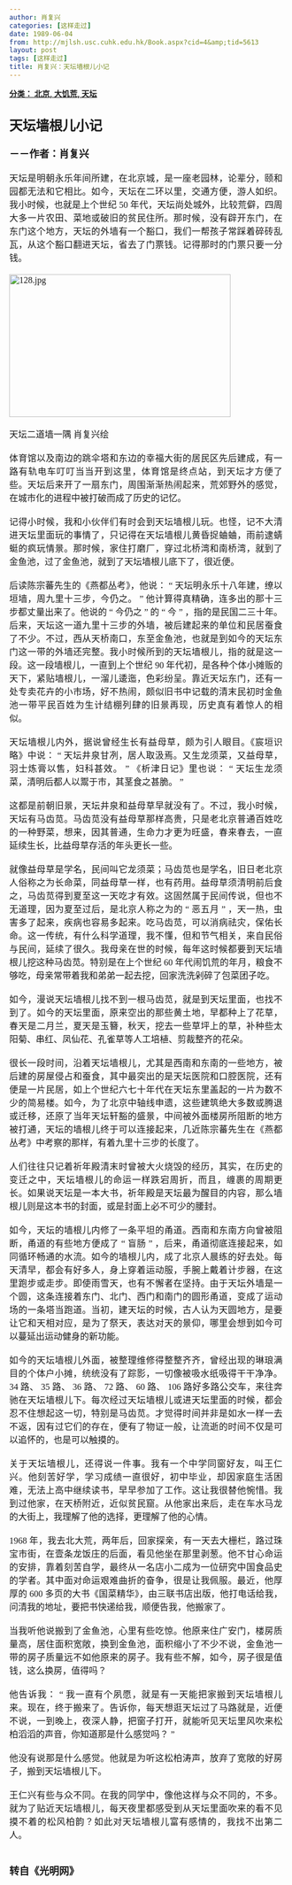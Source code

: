 ```yaml
---
author: 肖复兴
categories: [这样走过]
date: 1989-06-04
from: http://mjlsh.usc.cuhk.edu.hk/Book.aspx?cid=4&amp;tid=5613
layout: post
tags: [这样走过]
title: 肖复兴：天坛墙根儿小记
---
```


<div style="margin: 15px 10px 10px 0px;">
<div>
<span id="ctl00_ContentPlaceHolder1_chapter1_SubjectLabel" style="font-weight:bold;text-decoration:underline;">
   分类： 北京, 大饥荒, 天坛
  </span>
</div>
<div>
<b>
<font size="5">
<br/>
</font>
</b>
</div>
<div>
<p class="p2" style='margin: 0px; text-align: justify; font-variant-numeric: normal; font-variant-east-asian: normal; font-stretch: normal; line-height: normal; font-family: "PingFang SC";'>
<span class="s1" style="font-kerning: none;">
<b>
<font size="5">
      天坛墙根儿小记
     </font>
</b>
</span>
</p>
<p class="p1" style='margin: 0px; text-align: justify; font-variant-numeric: normal; font-variant-east-asian: normal; font-stretch: normal; line-height: normal; font-family: "Trebuchet MS"; min-height: 19px;'>
<b>
<font size="4">
<span class="s1" style="font-kerning: none;">
</span>
<br/>
</font>
</b>
</p>
<p class="p2" style='margin: 0px; text-align: justify; font-variant-numeric: normal; font-variant-east-asian: normal; font-stretch: normal; line-height: normal; font-family: "PingFang SC";'>
<span class="s1" style="font-kerning: none;">
<b style="">
<font size="4">
      －－作者：肖复兴
     </font>
</b>
</span>
</p>
<p class="p1" style='margin: 0px; text-align: justify; font-variant-numeric: normal; font-variant-east-asian: normal; font-stretch: normal; font-size: 16px; line-height: normal; font-family: "Trebuchet MS"; min-height: 19px;'>
<span class="s1" style="font-kerning: none;">
</span>
<br/>
</p>
<p class="p2" style='margin: 0px; text-align: justify; font-variant-numeric: normal; font-variant-east-asian: normal; font-stretch: normal; font-size: 16px; line-height: normal; font-family: "PingFang SC";'>
<span class="s1" style="font-kerning: none;">
    天坛是明朝永乐年间所建，在北京城，是一座老园林，论辈分，颐和园都无法和它相比。如今，天坛在二环以里，交通方便，游人如织。我小时候，也就是上个世纪
   </span>
<span class="s2" style='font-variant-numeric: normal; font-variant-east-asian: normal; font-stretch: normal; line-height: normal; font-family: "Trebuchet MS"; font-kerning: none;'>
    50
   </span>
<span class="s1" style="font-kerning: none;">
    年代，天坛尚处城外，比较荒僻，四周大多一片农田、菜地或破旧的贫民住所。那时候，没有辟开东门，在东门这个地方，天坛的外墙有一个豁口，我们一帮孩子常踩着碎砖乱瓦，从这个豁口翻进天坛，省去了门票钱。记得那时的门票只要一分钱。
   </span>
</p>
<p class="p1" style='margin: 0px; text-align: justify; font-variant-numeric: normal; font-variant-east-asian: normal; font-stretch: normal; font-size: 16px; line-height: normal; font-family: "Trebuchet MS"; min-height: 19px;'>
<span class="s1" style="font-kerning: none;">
</span>
<br/>
</p>
<p class="p3" style='margin: 0px; text-align: justify; font-variant-numeric: normal; font-variant-east-asian: normal; font-stretch: normal; font-size: 16px; line-height: normal; font-family: "Trebuchet MS";'>
<span class="s1" style="font-kerning: none;">
<img alt="128.jpg" border="0" height="258" src="http://mjlsh.usc.cuhk.edu.hk/medias/contents/5613/128.jpg" width="400"/>
</span>
</p>
<p class="p3" style='margin: 0px; text-align: justify; font-variant-numeric: normal; font-variant-east-asian: normal; font-stretch: normal; font-size: 16px; line-height: normal; font-family: "Trebuchet MS";'>
<span class="s1" style="font-kerning: none;">
<br/>
</span>
</p>
<p class="p2" style='margin: 0px; text-align: justify; font-variant-numeric: normal; font-variant-east-asian: normal; font-stretch: normal; font-size: 16px; line-height: normal; font-family: "PingFang SC";'>
<span class="s1" style="font-kerning: none;">
    天坛二道墙一隅
   </span>
<span class="s2" style='font-variant-numeric: normal; font-variant-east-asian: normal; font-stretch: normal; line-height: normal; font-family: "Trebuchet MS"; font-kerning: none;'>
</span>
<span class="s1" style="font-kerning: none;">
    肖复兴绘
   </span>
</p>
<p class="p1" style='margin: 0px; text-align: justify; font-variant-numeric: normal; font-variant-east-asian: normal; font-stretch: normal; font-size: 16px; line-height: normal; font-family: "Trebuchet MS"; min-height: 19px;'>
<span class="s1" style="font-kerning: none;">
</span>
<br/>
</p>
<p class="p2" style='margin: 0px; text-align: justify; font-variant-numeric: normal; font-variant-east-asian: normal; font-stretch: normal; font-size: 16px; line-height: normal; font-family: "PingFang SC";'>
<span class="s1" style="font-kerning: none;">
    体育馆以及南边的跳伞塔和东边的幸福大街的居民区先后建成，有一路有轨电车叮叮当当开到这里，体育馆是终点站，到天坛才方便了些。天坛后来开了一扇东门，周围渐渐热闹起来，荒郊野外的感觉，在城市化的进程中被打破而成了历史的记忆。
   </span>
</p>
<p class="p1" style='margin: 0px; text-align: justify; font-variant-numeric: normal; font-variant-east-asian: normal; font-stretch: normal; font-size: 16px; line-height: normal; font-family: "Trebuchet MS"; min-height: 19px;'>
<span class="s1" style="font-kerning: none;">
</span>
<br/>
</p>
<p class="p2" style='margin: 0px; text-align: justify; font-variant-numeric: normal; font-variant-east-asian: normal; font-stretch: normal; font-size: 16px; line-height: normal; font-family: "PingFang SC";'>
<span class="s1" style="font-kerning: none;">
    记得小时候，我和小伙伴们有时会到天坛墙根儿玩。也怪，记不大清进天坛里面玩的事情了，只记得在天坛墙根儿黄昏捉蛐蛐，雨前逮蜻蜓的疯玩情景。那时候，家住打磨厂，穿过北桥湾和南桥湾，就到了金鱼池，过了金鱼池，就到了天坛墙根儿底下了，很近便。
   </span>
</p>
<p class="p1" style='margin: 0px; text-align: justify; font-variant-numeric: normal; font-variant-east-asian: normal; font-stretch: normal; font-size: 16px; line-height: normal; font-family: "Trebuchet MS"; min-height: 19px;'>
<span class="s1" style="font-kerning: none;">
</span>
<br/>
</p>
<p class="p2" style='margin: 0px; text-align: justify; font-variant-numeric: normal; font-variant-east-asian: normal; font-stretch: normal; font-size: 16px; line-height: normal; font-family: "PingFang SC";'>
<span class="s1" style="font-kerning: none;">
    后读陈宗蕃先生的《燕都丛考》，他说：
   </span>
<span class="s2" style='font-variant-numeric: normal; font-variant-east-asian: normal; font-stretch: normal; line-height: normal; font-family: "Trebuchet MS"; font-kerning: none;'>
    “
   </span>
<span class="s1" style="font-kerning: none;">
    天坛明永乐十八年建，缭以垣墙，周九里十三步，今仍之。
   </span>
<span class="s2" style='font-variant-numeric: normal; font-variant-east-asian: normal; font-stretch: normal; line-height: normal; font-family: "Trebuchet MS"; font-kerning: none;'>
    ”
   </span>
<span class="s1" style="font-kerning: none;">
    他计算得真精确，连多出的那十三步都丈量出来了。他说的
   </span>
<span class="s2" style='font-variant-numeric: normal; font-variant-east-asian: normal; font-stretch: normal; line-height: normal; font-family: "Trebuchet MS"; font-kerning: none;'>
    “
   </span>
<span class="s1" style="font-kerning: none;">
    今仍之
   </span>
<span class="s2" style='font-variant-numeric: normal; font-variant-east-asian: normal; font-stretch: normal; line-height: normal; font-family: "Trebuchet MS"; font-kerning: none;'>
    ”
   </span>
<span class="s1" style="font-kerning: none;">
    的
   </span>
<span class="s2" style='font-variant-numeric: normal; font-variant-east-asian: normal; font-stretch: normal; line-height: normal; font-family: "Trebuchet MS"; font-kerning: none;'>
    “
   </span>
<span class="s1" style="font-kerning: none;">
    今
   </span>
<span class="s2" style='font-variant-numeric: normal; font-variant-east-asian: normal; font-stretch: normal; line-height: normal; font-family: "Trebuchet MS"; font-kerning: none;'>
    ”
   </span>
<span class="s1" style="font-kerning: none;">
    ，指的是民国二三十年。后来，天坛这一道九里十三步的外墙，被后建起来的单位和民居蚕食了不少。不过，西从天桥南口，东至金鱼池，也就是到如今的天坛东门这一带的外墙还完整。我小时候所到的天坛墙根儿，指的就是这一段。这一段墙根儿，一直到上个世纪
   </span>
<span class="s2" style='font-variant-numeric: normal; font-variant-east-asian: normal; font-stretch: normal; line-height: normal; font-family: "Trebuchet MS"; font-kerning: none;'>
    90
   </span>
<span class="s1" style="font-kerning: none;">
    年代初，是各种个体小摊贩的天下，紧贴墙根儿，一溜儿逶迤，色彩纷呈。靠近天坛东门，还有一处专卖花卉的小市场，好不热闹，颇似旧书中记载的清末民初时金鱼池一带平民百姓为生计结棚列肆的旧景再现，历史真有着惊人的相似。
   </span>
</p>
<p class="p1" style='margin: 0px; text-align: justify; font-variant-numeric: normal; font-variant-east-asian: normal; font-stretch: normal; font-size: 16px; line-height: normal; font-family: "Trebuchet MS"; min-height: 19px;'>
<span class="s1" style="font-kerning: none;">
</span>
<br/>
</p>
<p class="p2" style='margin: 0px; text-align: justify; font-variant-numeric: normal; font-variant-east-asian: normal; font-stretch: normal; font-size: 16px; line-height: normal; font-family: "PingFang SC";'>
<span class="s1" style="font-kerning: none;">
    天坛墙根儿内外，据说曾经生长有益母草，颇为引人眼目。《宸垣识略》中说：
   </span>
<span class="s2" style='font-variant-numeric: normal; font-variant-east-asian: normal; font-stretch: normal; line-height: normal; font-family: "Trebuchet MS"; font-kerning: none;'>
    “
   </span>
<span class="s1" style="font-kerning: none;">
    天坛井泉甘冽，居人取汲焉。又生龙须菜，又益母草，羽士炼膏以售，妇科甚效。
   </span>
<span class="s2" style='font-variant-numeric: normal; font-variant-east-asian: normal; font-stretch: normal; line-height: normal; font-family: "Trebuchet MS"; font-kerning: none;'>
    ”
   </span>
<span class="s1" style="font-kerning: none;">
    《析津日记》里也说：
   </span>
<span class="s2" style='font-variant-numeric: normal; font-variant-east-asian: normal; font-stretch: normal; line-height: normal; font-family: "Trebuchet MS"; font-kerning: none;'>
    “
   </span>
<span class="s1" style="font-kerning: none;">
    天坛生龙须菜，清明后都人以鬻于市，其茎食之甚脆。
   </span>
<span class="s2" style='font-variant-numeric: normal; font-variant-east-asian: normal; font-stretch: normal; line-height: normal; font-family: "Trebuchet MS"; font-kerning: none;'>
    ”
   </span>
</p>
<p class="p1" style='margin: 0px; text-align: justify; font-variant-numeric: normal; font-variant-east-asian: normal; font-stretch: normal; font-size: 16px; line-height: normal; font-family: "Trebuchet MS"; min-height: 19px;'>
<span class="s1" style="font-kerning: none;">
</span>
<br/>
</p>
<p class="p2" style='margin: 0px; text-align: justify; font-variant-numeric: normal; font-variant-east-asian: normal; font-stretch: normal; font-size: 16px; line-height: normal; font-family: "PingFang SC";'>
<span class="s1" style="font-kerning: none;">
    这都是前朝旧景，天坛井泉和益母草早就没有了。不过，我小时候，天坛有马齿苋。马齿苋没有益母草那样高贵，只是老北京普通百姓吃的一种野菜，想来，因其普通，生命力才更为旺盛，春来春去，一直延续生长，比益母草存活的年头更长一些。
   </span>
</p>
<p class="p1" style='margin: 0px; text-align: justify; font-variant-numeric: normal; font-variant-east-asian: normal; font-stretch: normal; font-size: 16px; line-height: normal; font-family: "Trebuchet MS"; min-height: 19px;'>
<span class="s1" style="font-kerning: none;">
</span>
<br/>
</p>
<p class="p2" style='margin: 0px; text-align: justify; font-variant-numeric: normal; font-variant-east-asian: normal; font-stretch: normal; font-size: 16px; line-height: normal; font-family: "PingFang SC";'>
<span class="s1" style="font-kerning: none;">
    就像益母草是学名，民间叫它龙须菜；马齿苋也是学名，旧日老北京人俗称之为长命菜，同益母草一样，也有药用。益母草须清明前后食之，马齿苋得到夏至这一天吃才有效。这固然属于民间传说，但也不无道理，因为夏至过后，是北京人称之为的
   </span>
<span class="s2" style='font-variant-numeric: normal; font-variant-east-asian: normal; font-stretch: normal; line-height: normal; font-family: "Trebuchet MS"; font-kerning: none;'>
    “
   </span>
<span class="s1" style="font-kerning: none;">
    恶五月
   </span>
<span class="s2" style='font-variant-numeric: normal; font-variant-east-asian: normal; font-stretch: normal; line-height: normal; font-family: "Trebuchet MS"; font-kerning: none;'>
    ”
   </span>
<span class="s1" style="font-kerning: none;">
    ，天一热，虫害多了起来，疾病也容易多起来。吃马齿苋，可以消病祛灾，保佑长命。这一传统，有什么科学道理，我不懂，但和节气相关，来自民俗与民间，延续了很久。我母亲在世的时候，每年这时候都要到天坛墙根儿挖这种马齿苋。特别是在上个世纪
   </span>
<span class="s2" style='font-variant-numeric: normal; font-variant-east-asian: normal; font-stretch: normal; line-height: normal; font-family: "Trebuchet MS"; font-kerning: none;'>
    60
   </span>
<span class="s1" style="font-kerning: none;">
    年代闹饥荒的年月，粮食不够吃，母亲常带着我和弟弟一起去挖，回家洗洗剁碎了包菜团子吃。
   </span>
</p>
<p class="p1" style='margin: 0px; text-align: justify; font-variant-numeric: normal; font-variant-east-asian: normal; font-stretch: normal; font-size: 16px; line-height: normal; font-family: "Trebuchet MS"; min-height: 19px;'>
<span class="s1" style="font-kerning: none;">
</span>
<br/>
</p>
<p class="p2" style='margin: 0px; text-align: justify; font-variant-numeric: normal; font-variant-east-asian: normal; font-stretch: normal; font-size: 16px; line-height: normal; font-family: "PingFang SC";'>
<span class="s1" style="font-kerning: none;">
    如今，漫说天坛墙根儿找不到一根马齿苋，就是到天坛里面，也找不到了。如今的天坛里面，原来空出的那些黄土地，早都种上了花草，春天是二月兰，夏天是玉簪，秋天，挖去一些草坪上的草，补种些太阳菊、串红、凤仙花、孔雀草等人工培植、剪裁整齐的花朵。
   </span>
</p>
<p class="p1" style='margin: 0px; text-align: justify; font-variant-numeric: normal; font-variant-east-asian: normal; font-stretch: normal; font-size: 16px; line-height: normal; font-family: "Trebuchet MS"; min-height: 19px;'>
<span class="s1" style="font-kerning: none;">
</span>
<br/>
</p>
<p class="p2" style='margin: 0px; text-align: justify; font-variant-numeric: normal; font-variant-east-asian: normal; font-stretch: normal; font-size: 16px; line-height: normal; font-family: "PingFang SC";'>
<span class="s1" style="font-kerning: none;">
    很长一段时间，沿着天坛墙根儿，尤其是西南和东南的一些地方，被后建的房屋侵占和蚕食，其中最突出的是天坛医院和口腔医院，还有便是一片民居，如上个世纪六七十年代在天坛东里盖起的一片为数不少的简易楼。如今，为了北京中轴线申遗，这些建筑绝大多数或腾退或迁移，还原了当年天坛轩豁的盛景，中间被外面楼房所阻断的地方被打通，天坛的墙根儿终于可以连接起来，几近陈宗蕃先生在《燕都丛考》中考察的那样，有着九里十三步的长度了。
   </span>
</p>
<p class="p1" style='margin: 0px; text-align: justify; font-variant-numeric: normal; font-variant-east-asian: normal; font-stretch: normal; font-size: 16px; line-height: normal; font-family: "Trebuchet MS"; min-height: 19px;'>
<span class="s1" style="font-kerning: none;">
</span>
<br/>
</p>
<p class="p2" style='margin: 0px; text-align: justify; font-variant-numeric: normal; font-variant-east-asian: normal; font-stretch: normal; font-size: 16px; line-height: normal; font-family: "PingFang SC";'>
<span class="s1" style="font-kerning: none;">
    人们往往只记着祈年殿清末时曾被大火烧毁的经历，其实，在历史的变迁之中，天坛墙根儿的命运一样跌宕周折，而且，缠裹的周期更长。如果说天坛是一本大书，祈年殿是天坛最为醒目的内容，那么墙根儿则是这本书的封面，或是封面上必不可少的腰封。
   </span>
</p>
<p class="p1" style='margin: 0px; text-align: justify; font-variant-numeric: normal; font-variant-east-asian: normal; font-stretch: normal; font-size: 16px; line-height: normal; font-family: "Trebuchet MS"; min-height: 19px;'>
<span class="s1" style="font-kerning: none;">
</span>
<br/>
</p>
<p class="p2" style='margin: 0px; text-align: justify; font-variant-numeric: normal; font-variant-east-asian: normal; font-stretch: normal; font-size: 16px; line-height: normal; font-family: "PingFang SC";'>
<span class="s1" style="font-kerning: none;">
    如今，天坛的墙根儿内修了一条平坦的甬道。西南和东南方向曾被阻断，甬道的有些地方便成了
   </span>
<span class="s2" style='font-variant-numeric: normal; font-variant-east-asian: normal; font-stretch: normal; line-height: normal; font-family: "Trebuchet MS"; font-kerning: none;'>
    “
   </span>
<span class="s1" style="font-kerning: none;">
    盲肠
   </span>
<span class="s2" style='font-variant-numeric: normal; font-variant-east-asian: normal; font-stretch: normal; line-height: normal; font-family: "Trebuchet MS"; font-kerning: none;'>
    ”
   </span>
<span class="s1" style="font-kerning: none;">
    ，后来，甬道彻底连接起来，如同循环畅通的水流。如今的墙根儿内，成了北京人晨练的好去处。每天清早，都会有好多人，身上穿着运动服，手腕上戴着计步器，在这里跑步或走步。即使雨雪天，也有不懈者在坚持。由于天坛外墙是一个圆，这条连接着东门、北门、西门和南门的圆形甬道，变成了运动场的一条塔当跑道。当初，建天坛的时候，古人认为天圆地方，是要让它和天相对应，是为了祭天，表达对天的景仰，哪里会想到如今可以蔓延出运动健身的新功能。
   </span>
</p>
<p class="p1" style='margin: 0px; text-align: justify; font-variant-numeric: normal; font-variant-east-asian: normal; font-stretch: normal; font-size: 16px; line-height: normal; font-family: "Trebuchet MS"; min-height: 19px;'>
<span class="s1" style="font-kerning: none;">
</span>
<br/>
</p>
<p class="p2" style='margin: 0px; text-align: justify; font-variant-numeric: normal; font-variant-east-asian: normal; font-stretch: normal; font-size: 16px; line-height: normal; font-family: "PingFang SC";'>
<span class="s1" style="font-kerning: none;">
    如今的天坛墙根儿外面，被整理维修得整整齐齐，曾经出现的琳琅满目的个体户小摊，统统没有了踪影，一切像被吸水纸吸得干干净净。
   </span>
<span class="s2" style='font-variant-numeric: normal; font-variant-east-asian: normal; font-stretch: normal; line-height: normal; font-family: "Trebuchet MS"; font-kerning: none;'>
    34
   </span>
<span class="s1" style="font-kerning: none;">
    路、
   </span>
<span class="s2" style='font-variant-numeric: normal; font-variant-east-asian: normal; font-stretch: normal; line-height: normal; font-family: "Trebuchet MS"; font-kerning: none;'>
    35
   </span>
<span class="s1" style="font-kerning: none;">
    路、
   </span>
<span class="s2" style='font-variant-numeric: normal; font-variant-east-asian: normal; font-stretch: normal; line-height: normal; font-family: "Trebuchet MS"; font-kerning: none;'>
    36
   </span>
<span class="s1" style="font-kerning: none;">
    路、
   </span>
<span class="s2" style='font-variant-numeric: normal; font-variant-east-asian: normal; font-stretch: normal; line-height: normal; font-family: "Trebuchet MS"; font-kerning: none;'>
    72
   </span>
<span class="s1" style="font-kerning: none;">
    路、
   </span>
<span class="s2" style='font-variant-numeric: normal; font-variant-east-asian: normal; font-stretch: normal; line-height: normal; font-family: "Trebuchet MS"; font-kerning: none;'>
    60
   </span>
<span class="s1" style="font-kerning: none;">
    路、
   </span>
<span class="s2" style='font-variant-numeric: normal; font-variant-east-asian: normal; font-stretch: normal; line-height: normal; font-family: "Trebuchet MS"; font-kerning: none;'>
    106
   </span>
<span class="s1" style="font-kerning: none;">
    路好多路公交车，来往奔驰在天坛墙根儿下。每次经过天坛墙根儿或进天坛里面的时候，都会忍不住想起这一切，特别是马齿苋。才觉得时间并非是如水一样一去不返，因有过它们的存在，便有了物证一般，让流逝的时间不仅是可以追怀的，也是可以触摸的。
   </span>
</p>
<p class="p1" style='margin: 0px; text-align: justify; font-variant-numeric: normal; font-variant-east-asian: normal; font-stretch: normal; font-size: 16px; line-height: normal; font-family: "Trebuchet MS"; min-height: 19px;'>
<span class="s1" style="font-kerning: none;">
</span>
<br/>
</p>
<p class="p2" style='margin: 0px; text-align: justify; font-variant-numeric: normal; font-variant-east-asian: normal; font-stretch: normal; font-size: 16px; line-height: normal; font-family: "PingFang SC";'>
<span class="s1" style="font-kerning: none;">
    关于天坛墙根儿，还得说一件事。我有一个中学同窗好友，叫王仁兴。他刻苦好学，学习成绩一直很好，初中毕业，却因家庭生活困难，无法上高中继续读书，早早参加了工作。这让我很替他惋惜。我到过他家，在天桥附近，近似贫民窟。从他家出来后，走在车水马龙的大街上，我理解了他的选择，更理解了他的心情。
   </span>
</p>
<p class="p1" style='margin: 0px; text-align: justify; font-variant-numeric: normal; font-variant-east-asian: normal; font-stretch: normal; font-size: 16px; line-height: normal; font-family: "Trebuchet MS"; min-height: 19px;'>
<span class="s1" style="font-kerning: none;">
</span>
<br/>
</p>
<p class="p2" style='margin: 0px; text-align: justify; font-variant-numeric: normal; font-variant-east-asian: normal; font-stretch: normal; font-size: 16px; line-height: normal; font-family: "PingFang SC";'>
<span class="s2" style='font-variant-numeric: normal; font-variant-east-asian: normal; font-stretch: normal; line-height: normal; font-family: "Trebuchet MS"; font-kerning: none;'>
    1968
   </span>
<span class="s1" style="font-kerning: none;">
    年，我去北大荒，两年后，回家探亲，有一天去大栅栏，路过珠宝市街，在壹条龙饭庄的后面，看见他坐在那里剥葱。他不甘心命运的安排，靠着刻苦自学，最终从一名店小二成为一位研究中国食品史的学者。其中面对命运艰难曲折的奋争，很是让我佩服。最近，他厚厚的
   </span>
<span class="s2" style='font-variant-numeric: normal; font-variant-east-asian: normal; font-stretch: normal; line-height: normal; font-family: "Trebuchet MS"; font-kerning: none;'>
    600
   </span>
<span class="s1" style="font-kerning: none;">
    多页的大书《国菜精华》，由三联书店出版，他打电话给我，问清我的地址，要把书快递给我，顺便告我，他搬家了。
   </span>
</p>
<p class="p1" style='margin: 0px; text-align: justify; font-variant-numeric: normal; font-variant-east-asian: normal; font-stretch: normal; font-size: 16px; line-height: normal; font-family: "Trebuchet MS"; min-height: 19px;'>
<span class="s1" style="font-kerning: none;">
</span>
<br/>
</p>
<p class="p2" style='margin: 0px; text-align: justify; font-variant-numeric: normal; font-variant-east-asian: normal; font-stretch: normal; font-size: 16px; line-height: normal; font-family: "PingFang SC";'>
<span class="s1" style="font-kerning: none;">
    当我听他说搬到了金鱼池，心里有些吃惊。他原来住广安门，楼房质量高，居住面积宽敞，换到金鱼池，面积缩小了不少不说，金鱼池一带的房子质量远不如他原来的房子。我有些不解，如今，房子很是值钱，这么换房，值得吗？
   </span>
</p>
<p class="p1" style='margin: 0px; text-align: justify; font-variant-numeric: normal; font-variant-east-asian: normal; font-stretch: normal; font-size: 16px; line-height: normal; font-family: "Trebuchet MS"; min-height: 19px;'>
<span class="s1" style="font-kerning: none;">
</span>
<br/>
</p>
<p class="p2" style='margin: 0px; text-align: justify; font-variant-numeric: normal; font-variant-east-asian: normal; font-stretch: normal; font-size: 16px; line-height: normal; font-family: "PingFang SC";'>
<span class="s1" style="font-kerning: none;">
    他告诉我：
   </span>
<span class="s2" style='font-variant-numeric: normal; font-variant-east-asian: normal; font-stretch: normal; line-height: normal; font-family: "Trebuchet MS"; font-kerning: none;'>
    “
   </span>
<span class="s1" style="font-kerning: none;">
    我一直有个夙愿，就是有一天能把家搬到天坛墙根儿来。现在，终于搬来了。告诉你，每天想逛天坛过了马路就是，近便不说，一到晚上，夜深人静，把窗子打开，就能听见天坛里风吹来松柏滔滔的声音，你知道那是什么感觉吗？
   </span>
<span class="s2" style='font-variant-numeric: normal; font-variant-east-asian: normal; font-stretch: normal; line-height: normal; font-family: "Trebuchet MS"; font-kerning: none;'>
    ”
   </span>
</p>
<p class="p1" style='margin: 0px; text-align: justify; font-variant-numeric: normal; font-variant-east-asian: normal; font-stretch: normal; font-size: 16px; line-height: normal; font-family: "Trebuchet MS"; min-height: 19px;'>
<span class="s1" style="font-kerning: none;">
</span>
<br/>
</p>
<p class="p2" style='margin: 0px; text-align: justify; font-variant-numeric: normal; font-variant-east-asian: normal; font-stretch: normal; font-size: 16px; line-height: normal; font-family: "PingFang SC";'>
<span class="s1" style="font-kerning: none;">
    他没有说那是什么感觉。他就是为听这松柏涛声，放弃了宽敞的好房子，搬到天坛墙根儿下。
   </span>
</p>
<p class="p1" style='margin: 0px; text-align: justify; font-variant-numeric: normal; font-variant-east-asian: normal; font-stretch: normal; font-size: 16px; line-height: normal; font-family: "Trebuchet MS"; min-height: 19px;'>
<span class="s1" style="font-kerning: none;">
</span>
<br/>
</p>
<p class="p2" style='margin: 0px; text-align: justify; font-variant-numeric: normal; font-variant-east-asian: normal; font-stretch: normal; font-size: 16px; line-height: normal; font-family: "PingFang SC";'>
<span class="s1" style="font-kerning: none;">
    王仁兴有些与众不同。在我的同学中，像他这样与众不同的，不多。就为了贴近天坛墙根儿，每天夜里都感受到从天坛里面吹来的看不见摸不着的松风柏韵？如此对天坛墙根儿富有感情的，我找不出第二人。
   </span>
</p>
<p class="p1" style='margin: 0px; text-align: justify; font-variant-numeric: normal; font-variant-east-asian: normal; font-stretch: normal; font-size: 16px; line-height: normal; font-family: "Trebuchet MS"; min-height: 19px;'>
<span class="s1" style="font-kerning: none;">
</span>
<br/>
</p>
<p class="p1" style='margin: 0px; text-align: justify; font-variant-numeric: normal; font-variant-east-asian: normal; font-stretch: normal; line-height: normal; font-family: "Trebuchet MS"; min-height: 19px;'>
<b style="">
<font size="4">
<span class="s1" style="font-kerning: none;">
</span>
<br/>
</font>
</b>
</p>
<p class="p2" style='margin: 0px; text-align: justify; font-variant-numeric: normal; font-variant-east-asian: normal; font-stretch: normal; line-height: normal; font-family: "PingFang SC";'>
<span class="s1" style="font-kerning: none;">
<b style="">
<font size="4">
      转自《光明网》
     </font>
</b>
</span>
</p>
</div>
</div>
